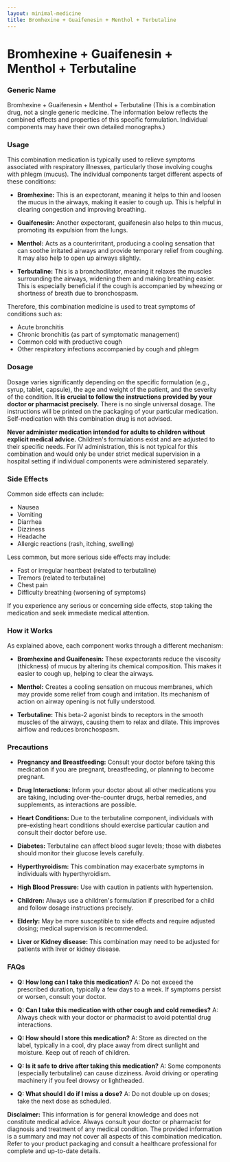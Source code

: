 ```yaml
---
layout: minimal-medicine
title: Bromhexine + Guaifenesin + Menthol + Terbutaline
---
```


# Bromhexine + Guaifenesin + Menthol + Terbutaline
### Generic Name

Bromhexine + Guaifenesin + Menthol + Terbutaline (This is a combination drug, not a single generic medicine.  The information below reflects the combined effects and properties of this specific formulation.  Individual components may have their own detailed monographs.)


### Usage

This combination medication is typically used to relieve symptoms associated with respiratory illnesses, particularly those involving coughs with phlegm (mucus).  The individual components target different aspects of these conditions:

* **Bromhexine:** This is an expectorant, meaning it helps to thin and loosen the mucus in the airways, making it easier to cough up.  This is helpful in clearing congestion and improving breathing.

* **Guaifenesin:** Another expectorant, guaifenesin also helps to thin mucus, promoting its expulsion from the lungs.

* **Menthol:** Acts as a counterirritant, producing a cooling sensation that can soothe irritated airways and provide temporary relief from coughing.  It may also help to open up airways slightly.

* **Terbutaline:** This is a bronchodilator, meaning it relaxes the muscles surrounding the airways, widening them and making breathing easier.  This is especially beneficial if the cough is accompanied by wheezing or shortness of breath due to bronchospasm.

Therefore, this combination medicine is used to treat symptoms of conditions such as:

* Acute bronchitis
* Chronic bronchitis (as part of symptomatic management)
* Common cold with productive cough
* Other respiratory infections accompanied by cough and phlegm


### Dosage

Dosage varies significantly depending on the specific formulation (e.g., syrup, tablet, capsule), the age and weight of the patient, and the severity of the condition.  **It is crucial to follow the instructions provided by your doctor or pharmacist precisely.**  There is no single universal dosage.  The instructions will be printed on the packaging of your particular medication.  Self-medication with this combination drug is not advised.  

**Never administer medication intended for adults to children without explicit medical advice.**  Children's formulations exist and are adjusted to their specific needs.  For IV administration, this is not typical for this combination and would only be under strict medical supervision in a hospital setting if individual components were administered separately.


### Side Effects

Common side effects can include:

* Nausea
* Vomiting
* Diarrhea
* Dizziness
* Headache
* Allergic reactions (rash, itching, swelling)


Less common, but more serious side effects may include:

* Fast or irregular heartbeat (related to terbutaline)
* Tremors (related to terbutaline)
* Chest pain
* Difficulty breathing (worsening of symptoms)


If you experience any serious or concerning side effects, stop taking the medication and seek immediate medical attention.


### How it Works

As explained above, each component works through a different mechanism:

* **Bromhexine and Guaifenesin:** These expectorants reduce the viscosity (thickness) of mucus by altering its chemical composition. This makes it easier to cough up, helping to clear the airways.

* **Menthol:** Creates a cooling sensation on mucous membranes, which may provide some relief from cough and irritation. Its mechanism of action on airway opening is not fully understood.

* **Terbutaline:** This beta-2 agonist binds to receptors in the smooth muscles of the airways, causing them to relax and dilate.  This improves airflow and reduces bronchospasm.


### Precautions

* **Pregnancy and Breastfeeding:** Consult your doctor before taking this medication if you are pregnant, breastfeeding, or planning to become pregnant.

* **Drug Interactions:** Inform your doctor about all other medications you are taking, including over-the-counter drugs, herbal remedies, and supplements, as interactions are possible.

* **Heart Conditions:**  Due to the terbutaline component, individuals with pre-existing heart conditions should exercise particular caution and consult their doctor before use.

* **Diabetes:** Terbutaline can affect blood sugar levels; those with diabetes should monitor their glucose levels carefully.

* **Hyperthyroidism:** This combination may exacerbate symptoms in individuals with hyperthyroidism.

* **High Blood Pressure:**  Use with caution in patients with hypertension.


* **Children:** Always use a children's formulation if prescribed for a child and follow dosage instructions precisely.

* **Elderly:** May be more susceptible to side effects and require adjusted dosing; medical supervision is recommended.

* **Liver or Kidney disease:** This combination may need to be adjusted for patients with liver or kidney disease.


### FAQs

* **Q: How long can I take this medication?**  A: Do not exceed the prescribed duration, typically a few days to a week.  If symptoms persist or worsen, consult your doctor.

* **Q: Can I take this medication with other cough and cold remedies?** A:  Always check with your doctor or pharmacist to avoid potential drug interactions.

* **Q: How should I store this medication?** A: Store as directed on the label, typically in a cool, dry place away from direct sunlight and moisture. Keep out of reach of children.

* **Q: Is it safe to drive after taking this medication?** A:  Some components (especially terbutaline) can cause dizziness.  Avoid driving or operating machinery if you feel drowsy or lightheaded.

* **Q: What should I do if I miss a dose?** A: Do not double up on doses; take the next dose as scheduled.


**Disclaimer:** This information is for general knowledge and does not constitute medical advice.  Always consult your doctor or pharmacist for diagnosis and treatment of any medical condition.  The provided information is a summary and may not cover all aspects of this combination medication.  Refer to your product packaging and consult a healthcare professional for complete and up-to-date details.
